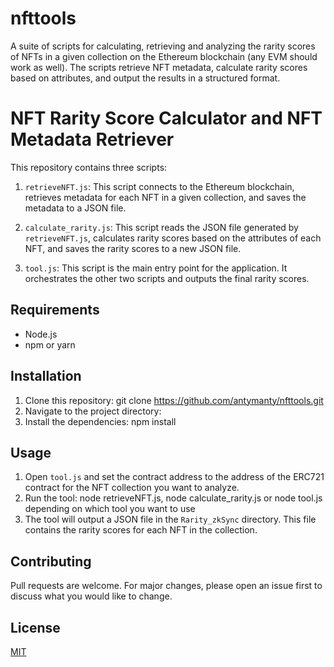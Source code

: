 # nfttools
A suite of scripts for calculating, retrieving and analyzing the rarity scores of NFTs in a given collection on the Ethereum blockchain (any EVM should work as well). The scripts retrieve NFT metadata, calculate rarity scores based on attributes, and output the results in a structured format.

# NFT Rarity Score Calculator and NFT Metadata Retriever

This repository contains three scripts:

1. `retrieveNFT.js`: This script connects to the Ethereum blockchain, retrieves metadata for each NFT in a given collection, and saves the metadata to a JSON file.

2. `calculate_rarity.js`: This script reads the JSON file generated by `retrieveNFT.js`, calculates rarity scores based on the attributes of each NFT, and saves the rarity scores to a new JSON file.

3. `tool.js`: This script is the main entry point for the application. It orchestrates the other two scripts and outputs the final rarity scores.

## Requirements

- Node.js
- npm or yarn

## Installation

1. Clone this repository: git clone https://github.com/antymanty/nfttools.git
2. Navigate to the project directory:
3. Install the dependencies: npm install
   
## Usage

1. Open `tool.js` and set the contract address to the address of the ERC721 contract for the NFT collection you want to analyze.
2. Run the tool: node retrieveNFT.js, node calculate_rarity.js or node tool.js depending on which tool you want to use
3. The tool will output a JSON file in the `Rarity_zkSync` directory. This file contains the rarity scores for each NFT in the collection.

## Contributing

Pull requests are welcome. For major changes, please open an issue first to discuss what you would like to change.

## License

[MIT](https://choosealicense.com/licenses/mit/)
